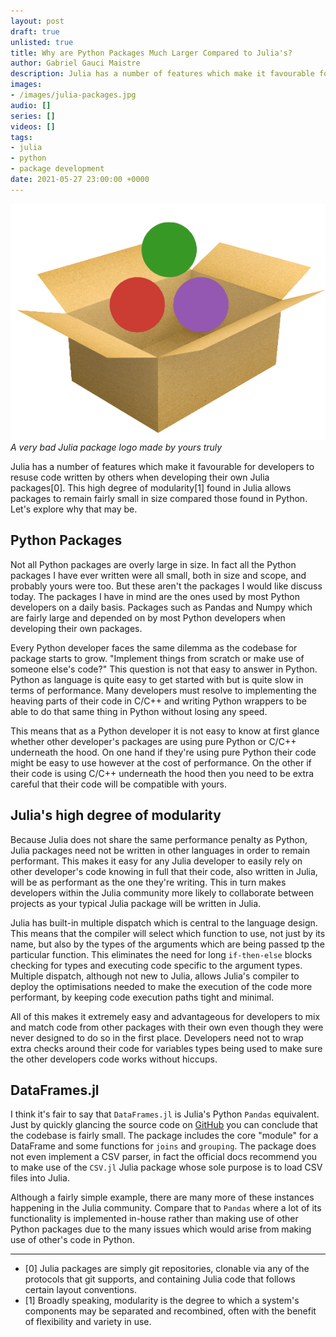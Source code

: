 ```yaml
---
layout: post
draft: true
unlisted: true
title: Why are Python Packages Much Larger Compared to Julia's?
author: Gabriel Gauci Maistre
description: Julia has a number of features which make it favourable for developers to resuse code written by others when developing their own Julia packages. This high degree of modularity found in Julia allows packages to remain fairly small in size compared those found in Python. Let's explore why that may be.
images:
- /images/julia-packages.jpg
audio: []
series: []
videos: []
tags:
- julia
- python
- package development
date: 2021-05-27 23:00:00 +0000
---
```


![alt text](/images/julia-package.png "Logo Title Text 1")
*A very bad Julia package logo made by yours truly*

Julia has a number of features which make it favourable for developers to resuse code written by others when developing their own Julia packages[0]. This high degree of modularity[1] found in Julia allows packages to remain fairly small in size compared those found in Python. Let's explore why that may be.

## Python Packages

Not all Python packages are overly large in size. In fact all the Python packages I have ever written were all small, both in size and scope, and probably yours were too. But these aren't the packages I would like discuss today. The packages I have in mind are the ones used by most Python developers on a daily basis. Packages such as Pandas and Numpy which are fairly large and depended on by most Python developers when developing their own packages.

Every Python developer faces the same dilemma as the codebase for package starts to grow. "Implement things from scratch or make use of someone else's code?" This question is not that easy to answer in Python. Python as language is quite easy to get started with but is quite slow in terms of performance. Many developers must resolve to implementing the heaving parts of their code in C/C++ and writing Python wrappers to be able to do that same thing in Python without losing any speed.

This means that as a Python developer it is not easy to know at first glance whether other developer's packages are using pure Python or C/C++ underneath the hood. On one hand if they're using pure Python their code might be easy to use however at the cost of performance. On the other if their code is using C/C++ underneath the hood then you need to be extra careful that their code will be compatible with yours.

## Julia's high degree of modularity

Because Julia does not share the same performance penalty as Python, Julia packages need not be written in other languages in order to remain performant. This makes it easy for any Julia developer to easily rely on other developer's code knowing in full that their code, also written in Julia, will be as performant as the one they're writing. This in turn makes developers within the Julia community more likely to collaborate between projects as your typical Julia package will be written in Julia.

Julia has built-in multiple dispatch which is central to the language design. This means that the compiler will select which function to use, not just by its name, but also by the types of the arguments which are being passed tp the particular function. This eliminates the need for long `if-then-else` blocks checking for types and executing code specific to the argument types. Multiple dispatch, although not new to Julia,  allows Julia's compiler to deploy the optimisations needed to make the execution of the code more performant, by keeping code execution paths tight and minimal.

All of this makes it extremely easy and advantageous for developers to mix and match code from other packages with their own even though they were never designed to do so in the first place. Developers need not to wrap extra checks around their code for variables types being used to make sure the other developers code works without hiccups.

## DataFrames.jl

I think it's fair to say that `DataFrames.jl` is Julia's Python `Pandas` equivalent. Just by quickly glancing the source code on [GitHub](https://github.com/JuliaData/DataFrames.jl/tree/main/src) you can conclude that the codebase is fairly small. The package includes the core "module" for a DataFrame and some functions for `joins` and `grouping`. The package does not even implement a CSV parser, in fact the official docs recommend you to make use of the `CSV.jl` Julia package whose sole purpose is to load CSV files into Julia.

Although a fairly simple example, there are many more of these instances happening in the Julia community. Compare that to `Pandas` where a lot of its functionality is implemented in-house rather than making use of other Python packages due to the many issues which would arise from making use of other's code in Python.

---

* [0] Julia packages are simply git repositories, clonable via any of the protocols that git supports, and containing Julia code that follows certain layout conventions.
* [1] Broadly speaking, modularity is the degree to which a system's components may be separated and recombined, often with the benefit of flexibility and variety in use.